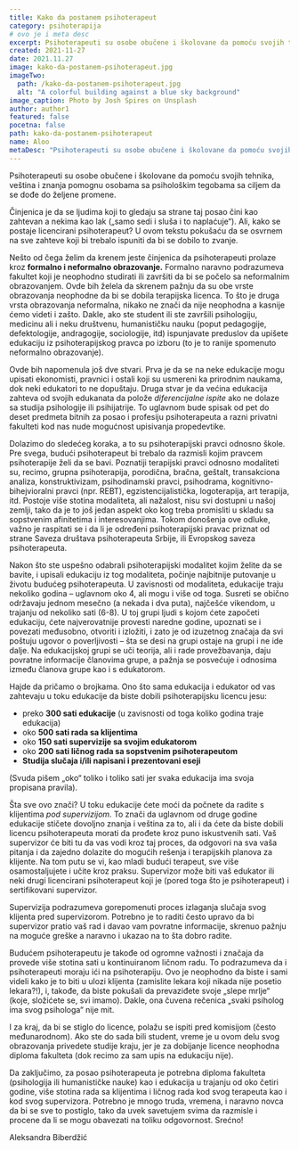 ```yaml
---
title: Kako da postanem psihoterapeut
category: psihoterapija
# ovo je i meta desc
excerpt: Psihoterapeuti su osobe obučene i školovane da pomoću svojih tehnika...
created: 2021-11-27
date: 2021.11.27
image: kako-da-postanem-psihoterapeut.jpg
imageTwo:
  path: /kako-da-postanem-psihoterapeut.jpg
  alt: "A colorful building against a blue sky background"
image_caption: Photo by Josh Spires on Unsplash
author: author1
featured: false
pocetna: false
path: kako-da-postanem-psihoterapeut
name: Aloo
metaDesc: "Psihoterapeuti su osobe obučene i školovane da pomoću svojih tehnika..."
---
```


Psihoterapeuti su osobe obučene i školovane da pomoću svojih tehnika, veština i znanja pomognu osobama sa psihološkim tegobama sa ciljem da se dođe do željene promene.

Činjenica je da se ljudima koji to gledaju sa strane taj posao čini kao zahtevan a nekima kao lak („samo sedi i sluša i to naplaćuje“). Ali, kako se postaje licencirani psihoterapeut? U ovom tekstu pokušaću da se osvrnem na sve zahteve koji bi trebalo ispuniti da bi se dobilo to zvanje.

Nešto od čega želim da krenem jeste činjenica da psihoterapeuti prolaze  kroz **formalno i neformalno obrazovanje.** Formalno naravno podrazumeva fakultet koji je neophodno studirati ili završiti da bi se počelo sa neformalnim obrazovanjem. Ovde bih želela da skrenem pažnju da su obe vrste obrazovanja neophodne da bi se dobila terapijska licenca. To što je druga vrsta obrazovanja neformalna, nikako ne znači da nije neophodna a kasnije ćemo videti i zašto. Dakle, ako ste student ili ste završili psihologiju, medicinu ali i neku društvenu, humanističku nauku (poput pedagogije, defektologije, andragogije, sociologije, itd) ispunjavate preduslov da upišete edukaciju iz psihoterapijskog pravca po izboru (to je to ranije spomenuto neformalno obrazovanje).

Ovde bih napomenula još dve stvari. Prva je da se na neke edukacije mogu upisati ekonomisti, pravnici i ostali koji su usmereni ka prirodnim naukama, dok neki edukatori to ne dopuštaju. Druga stvar je da većina edukacija zahteva od svojih edukanata da polože _diferencijalne ispite_ ako ne dolaze sa studija psihologije ili psihijatrije. To uglavnom bude spisak od pet do deset predmeta bitnih za posao i profesiju psihoterapeuta a razni privatni fakulteti kod nas nude mogućnost upisivanja propedevtike.

Dolazimo do sledećeg koraka, a to su psihoterapijski pravci odnosno škole. Pre svega, budući psihoterapeut bi trebalo da razmisli kojim pravcem psihoterapije želi da se bavi. Poznatiji terapijski pravci odnosno modaliteti su, recimo, grupna psihoterapija, porodična, bračna, geštalt, transakciona analiza, konstruktivizam, psihodinamski pravci, psihodrama, kognitivno-bihejvioralni pravci (npr. REBT), egzistencijalistička, logoterapija, art terapija, itd. Postoje više stotina modaliteta, ali nažalost, nisu svi dostupni u našoj zemlji, tako da je to još jedan aspekt oko kog treba promisliti u skladu sa sopstvenim afinitetima i interesovanjima. Tokom donošenja ove odluke, važno je raspitati se i da li je određeni psihoterapijski pravac priznat od strane Saveza društava psihoterapeuta Srbije, ili Evropskog saveza psihoterapeuta.[](https://en.wikipedia.org/wiki/European_Association_for_Psychotherapy)

Nakon što ste uspešno odabrali psihoterapijski modalitet kojim želite da se bavite, i upisali edukaciju iz tog modaliteta, počinje najbitnije putovanje u životu budućeg psihoterapeuta. U zavisnosti od modaliteta, edukacije traju nekoliko godina – uglavnom oko 4, ali mogu i više od toga. Susreti se obično održavaju jednom mesečno (a nekada i dva puta), najčešće vikendom, u trajanju od nekoliko sati (6-8). U toj grupi ljudi s kojom ćete započeti edukaciju, ćete najverovatnije provesti naredne godine, upoznati se i povezati međusobno, otvoriti i izložiti, i zato je od izuzetnog značaja da svi poštuju ugovor o poverljivosti – šta se desi na grupi ostaje na grupi i ne ide dalje. Na edukacijskoj grupi se uči teorija, ali i rade provežbavanja, daju povratne informacije članovima grupe, a pažnja se posvećuje i odnosima između članova grupe kao i s edukatorom.

Hajde da pričamo o brojkama. Ono što sama edukacija i edukator od vas zahtevaju u toku edukacije da biste dobili psihoterapijsku licencu jesu:

- preko **300 sati edukacije** (u zavisnosti od toga koliko godina traje edukacija)
- oko **500 sati rada sa klijentima**
- oko **150 sati supervizije sa svojim edukatorom**
- oko **200 sati ličnog rada sa sopstvenim psihoterapeutom**
- **Studija slučaja i/ili napisani i prezentovani eseji**

(Svuda pišem „oko“ toliko i toliko sati jer svaka edukacija ima svoja propisana pravila).

Šta sve ovo znači? U toku edukacije ćete moći da počnete da radite s klijentima _pod supervizijom_. To znači da uglavnom od druge godine edukacije stičete dovoljno znanja i veština za to, ali i da ćete da biste dobili licencu psihoterapeuta morati da prođete kroz puno iskustvenih sati. Vaš supervizor će biti tu da vas vodi kroz taj proces, da odgovori na sva vaša pitanja i da zajedno dolazite do mogućih rešenja i terapijskih planova za klijente. Na tom putu se vi, kao mladi budući terapeut, sve više osamostaljujete i učite kroz praksu. Supervizor može biti vaš edukator ili neki drugi licencirani psihoterapeut koji je (pored toga što je psihoterapeut) i sertifikovani supervizor.

Supervizija podrazumeva gorepomenuti proces izlaganja slučaja svog klijenta pred supervizorom. Potrebno je to raditi često upravo da bi supervizor pratio vaš rad i davao vam povratne informacije, skrenuo pažnju na moguće greške a naravno i ukazao na to šta dobro radite.

Budućem psihoterapeutu je takođe od ogromne važnosti i značaja da provede više stotina sati u kontinuiranom ličnom radu. To podrazumeva da i psihoterapeuti moraju ići na psihoterapiju. Ovo je neophodno da biste i sami videli kako je to biti u ulozi klijenta (zamislite lekara koji nikada nije posetio lekara?!), i, takođe, da biste pokušali da prevaziđete svoje „slepe mrlje“ (koje, složićete se, svi imamo). Dakle, ona čuvena rečenica „svaki psiholog ima svog psihologa“ nije mit.

I za kraj, da bi se stiglo do licence, polažu se ispiti pred komisijom (često međunarodnom). Ako ste do sada bili student, vreme je u ovom delu svog obrazovanja privedete studije kraju, jer je za dobijanje licence neophodna diploma fakulteta (dok recimo za sam upis na edukaciju nije).

Da zaključimo, za posao psihoterapeuta je potrebna diploma fakulteta (psihologija ili humanističke nauke) kao i edukacija u trajanju od oko četiri godine, više stotina rada sa klijentima i ličnog rada kod svog terapeuta kao i kod svog supervizora. Potrebno je mnogo truda, vremena, i naravno novca da bi se sve to postiglo, tako da uvek savetujem svima da razmisle i procene da li se mogu obavezati na toliku odgovornost. Srećno!


Aleksandra Biberdžić
